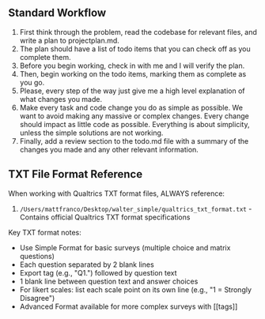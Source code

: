 ## Standard Workflow
1. First think through the problem, read the codebase for relevant files, and write a plan to projectplan.md.
2. The plan should have a list of todo items that you can check off as you complete them.
3. Before you begin working, check in with me and I will verify the plan.
4. Then, begin working on the todo items, marking them as complete as you go.
5. Please, every step of the way just give me a high level explanation of what changes you made.
6. Make every task and code change you do as simple as possible. We want to avoid making any massive or complex changes. Every change should impact as little code as possible. Everything is about simplicity, unless the simple solutions are not working.
7. Finally, add a review section to the todo.md file with a summary of the changes you made and any other relevant information.

## TXT File Format Reference
When working with Qualtrics TXT format files, ALWAYS reference:
1. `/Users/mattfranco/Desktop/walter_simple/qualtrics_txt_format.txt` - Contains official Qualtrics TXT format specifications

Key TXT format notes:
- Use Simple Format for basic surveys (multiple choice and matrix questions)
- Each question separated by 2 blank lines
- Export tag (e.g., "Q1.") followed by question text
- 1 blank line between question text and answer choices
- For likert scales: list each scale point on its own line (e.g., "1 = Strongly Disagree")
- Advanced Format available for more complex surveys with [[tags]]